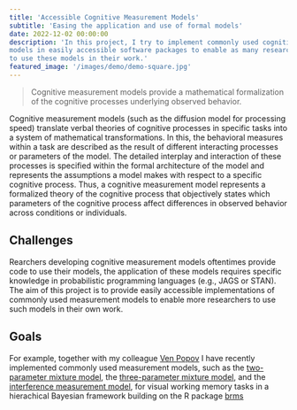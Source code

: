 ```yaml
---
title: 'Accessible Cognitive Measurement Models'
subtitle: 'Easing the application and use of formal models'
date: 2022-12-02 00:00:00
description: 'In this project, I try to implement commonly used cognitive Measurement
models in easily accessible software packages to enable as many researchers as possible
to use these models in their work.'
featured_image: '/images/demo/demo-square.jpg'
---
```


> Cognitive measurement models provide a mathematical formalization of the cognitive processes underlying observed behavior. 

Cognitive measurement models (such as the diffusion model for processing speed) translate verbal theories of cognitive processes in specific tasks into a system of mathematical transformations. In this, the behavioral measures within a task are described as the result of different interacting processes or parameters of the model. The detailed interplay and interaction of these processes is specified within the formal architecture of the model and represents the assumptions a model makes with respect to a specific cognitive process. Thus, a cognitive measurement model represents a formalized theory of the cognitive process that objectively states which parameters of the cognitive process affect differences in observed behavior across conditions or individuals.

## Challenges

Rearchers developing cognitive measurement models oftentimes provide code to use their models, the application of these models requires specific knowledge in probabilistic programming languages (e.g., JAGS or STAN). The aim of this project is to provide easily accessible implementations of commonly used measurement models to enable more researchers to use such models in their own work.

## Goals  

For example, together with my colleague [Ven Popov](https://venpopov.com) I have recently implemented commonly used measurement models, such as the [two-parameter mixture model](http://dx.doi.org/10.1038/nature06860), the [three-parameter mixture model](https://doi.org/10.1167/9.10.7), and the [interference measurement model](https://doi.org/10.1167/17.5.11), for visual working memory tasks in a hierachical Bayesian framework building on the R package [brms](https://paul-buerkner.github.io/brms/)

